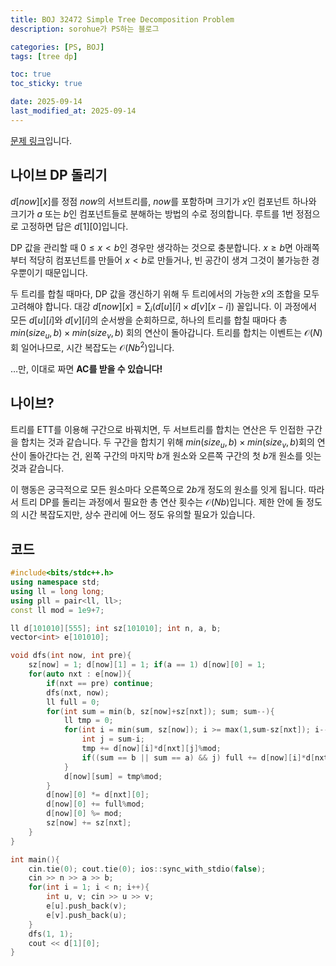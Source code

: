 ```yaml
---
title: BOJ 32472 Simple Tree Decomposition Problem
description: sorohue가 PS하는 블로그

categories: [PS, BOJ]
tags: [tree dp]

toc: true
toc_sticky: true

date: 2025-09-14
last_modified_at: 2025-09-14
---
```


[문제 링크](https://boj.kr/32472)입니다.

## 나이브 DP 돌리기

$d[now][x]$를 정점 $now$의 서브트리를, $now$를 포함하며 크기가 $x$인 컴포넌트 하나와 크기가 $a$ 또는 $b$인 컴포넌트들로 분해하는 방법의 수로 정의합니다. 루트를 $1$번 정점으로 고정하면 답은 $d[1][0]$입니다.

DP 값을 관리할 때 $0 \le x < b$인 경우만 생각하는 것으로 충분합니다. $x \ge b$면 아래쪽부터 적당히 컴포넌트를 만들어 $x <b$로 만들거나, 빈 공간이 생겨 그것이 불가능한 경우뿐이기 때문입니다.

두 트리를 합칠 때마다, DP 값을 갱신하기 위해 두 트리에서의 가능한 $x$의 조합을 모두 고려해야 합니다. 대강 $d[now][x] = \sum_{i} (d[u][i]\times d[v][x-i])$ 꼴입니다. 이 과정에서 모든 $d[u][i]$와 $d[v][i]$의 순서쌍을 순회하므로, 하나의 트리를 합칠 때마다 총 $min(size_u , b)\times min(size_v , b)$ 회의 연산이 돌아갑니다. 트리를 합치는 이벤트는 $\mathcal{O}(N)$회 일어나므로, 시간 복잡도는 $\mathcal O(Nb^2)$입니다.

…만, 이대로 짜면 **AC를 받을 수 있습니다!**

## 나이브?

트리를 ETT를 이용해 구간으로 바꿔치면, 두 서브트리를 합치는 연산은 두 인접한 구간을 합치는 것과 같습니다. 두 구간을 합치기 위해 $min(size_u , b)\times min(size_v , b)$회의 연산이 돌아간다는 건, 왼쪽 구간의 마지막 $b$개 원소와 오른쪽 구간의 첫 $b$개 원소를 잇는 것과 같습니다.

이 행동은 궁극적으로 모든 원소마다 오른쪽으로 $2b$개 정도의 원소를 잇게 됩니다. 따라서 트리 DP를 돌리는 과정에서 필요한 총 연산 횟수는 $\mathcal{O}(Nb)$입니다. 제한 안에 돌 정도의 시간 복잡도지만, 상수 관리에 어느 정도 유의할 필요가 있습니다.

## 코드

```cpp
#include<bits/stdc++.h>
using namespace std;
using ll = long long;
using pll = pair<ll, ll>;
const ll mod = 1e9+7;

ll d[101010][555]; int sz[101010]; int n, a, b;
vector<int> e[101010];

void dfs(int now, int pre){
	sz[now] = 1; d[now][1] = 1; if(a == 1) d[now][0] = 1;
	for(auto nxt : e[now]){
		if(nxt == pre) continue;
		dfs(nxt, now);
		ll full = 0;
		for(int sum = min(b, sz[now]+sz[nxt]); sum; sum--){
			ll tmp = 0;
			for(int i = min(sum, sz[now]); i >= max(1,sum-sz[nxt]); i--){
				int j = sum-i;
				tmp += d[now][i]*d[nxt][j]%mod;
				if((sum == b || sum == a) && j) full += d[now][i]*d[nxt][j]%mod;
			}
			d[now][sum] = tmp%mod;
		}
		d[now][0] *= d[nxt][0];
		d[now][0] += full%mod;
		d[now][0] %= mod;
		sz[now] += sz[nxt];
	}
}

int main(){
	cin.tie(0); cout.tie(0); ios::sync_with_stdio(false);
	cin >> n >> a >> b;
	for(int i = 1; i < n; i++){
		int u, v; cin >> u >> v;
		e[u].push_back(v);
		e[v].push_back(u);
	}
	dfs(1, 1);
	cout << d[1][0];
}
```